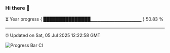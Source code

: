 ### Hi there 👋

⏳ Year progress { ███████████████▁▁▁▁▁▁▁▁▁▁▁▁▁▁▁ } 50.83 %

---

⏰ Updated on Sat, 05 Jul 2025 12:22:58 GMT

![Progress Bar CI](https://github.com/code-lakshay/GitHub-Actions-Demo/workflows/Progress%20Bar%20CI/badge.svg)
